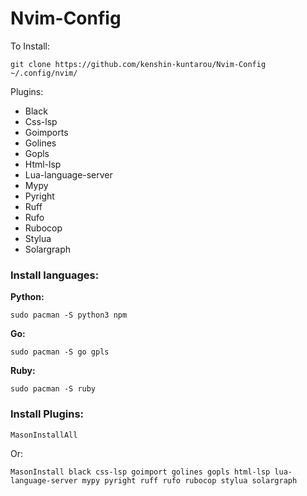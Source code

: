 # Nvim-Config

To Install:

```
git clone https://github.com/kenshin-kuntarou/Nvim-Config ~/.config/nvim/
```

Plugins:

* Black
* Css-lsp
* Goimports
* Golines
* Gopls
* Html-lsp
* Lua-language-server
* Mypy
* Pyright
* Ruff
* Rufo
* Rubocop
* Stylua 
* Solargraph

### Install languages:

**Python:**

```
sudo pacman -S python3 npm
```

**Go:**

```
sudo pacman -S go gpls
```

**Ruby:**

```
sudo pacman -S ruby
```

### Install Plugins:

```
MasonInstallAll
```

Or:

```
MasonInstall black css-lsp goimport golines gopls html-lsp lua-language-server mypy pyright ruff rufo rubocop stylua solargraph 
```

